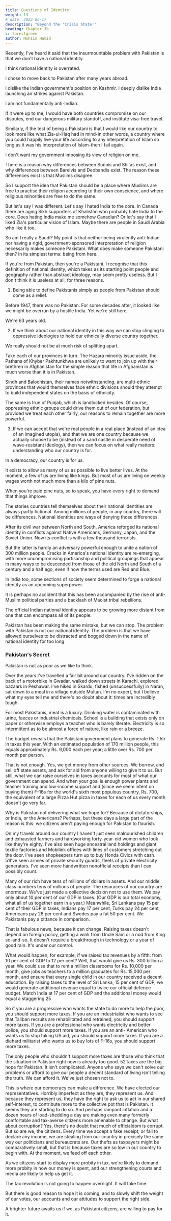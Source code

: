 ```yaml
---
title: Questions of Identity
weight: 13
# date: 2023-06-17
description: "Beyond the 'Crisis State'"
heading: Chapter 3b
c: forestgreen
author: Mohsin Hamid
---
```




Recently, I've heard it said that the insurmountable problem with Pakistan is that we don't have a national identity. 

I think national identity is overrated.

I chose to move back to Pakistan after many years abroad.

<!-- , who wore a green wig to last year's T20 World Cup final at Lords, and who experienced undeniable pleasure at the fact that his first child was born on 14 August.  -->

<!-- At least, I am a Pakistani to me. But if the test of being a Pakistani is that I am by definition anti-Indian, then I fail. 

I don't like Pakistan losing to the Indian team in cricket.  -->

I dislike the Indian government's position on Kashmir. I deeply dislike India launching air strikes against Pakistan.

I am not fundamentally anti-Indian.

If it were up to me, I would have both countries compromise on our disputes, end our
dangerous military standoff, and institute visa-free travel.

Similarly, if the test of being a Pakistani is that I would like our country to look more like what Zia-ul-Haq had in mind-in other words, a country where you could happily live your life according to any interpretation of Islam so long as it was his interpretation of Islam-then I fail again. 

I don't want my government imposing its view of religion on me.

There is a reason why differences between Sunnis and Shi'as exist, and why differences between Barelvis and Deobandis exist. The reason these differences exist is that Muslims disagree. 

So I support the idea that Pakistan should be a place where Muslims are free to practise their religion according to their own conscience, and where religious minorities are free to do the same.

But let's say I was different. Let's say I hated India to the core. In Canada there are aging Sikh supporters of Khalistan who probably hate India to the core. Does hating India make me somehow Canadian? Or let's say that I liked Zia's particular vision of Islam. Maybe there are people in Saudi Arabia who like it too. 

So am I really a Saudi? My point is that neither being virulently anti-Indian nor having a rigid, government-sponsored interpretation of religion necessarily makes someone Pakistani.
What does make someone Pakistani then? In its simplest terms: being
from here. 

If you're from Pakistan, then you're a Pakistani. I recognise that this definition of national identity, which takes as its starting point people and geography rather than abstract ideology, may seem pretty useless. But I don't think it is useless at all, for three reasons.

1. Being able to define Pakistanis simply as people from Pakistan should come as a relief.

Before 1947, there was no Pakistan. For some decades after, it looked like we might be overrun by a hostile India. Yet we're still here. 

We're 63 years old. 

2. If we think about our national identity in this way we can stop clinging to oppressive ideologies to hold our ethnically diverse country together.

We really should not be at much risk of splitting apart.

Take each of our provinces in turn. The Hazara minority issue aside, the Pathans of Khyber Pakhtunkhwa are unlikely to want to join up with their brethren in Afghanistan for the simple reason that life in Afghanistan is much worse than it is in Pakistan. 

Sindh and Balochistan, their names notwithstanding, are multi-ethnic provinces that would themselves face ethnic divisions should they attempt to build independent states on the basis
of ethnicity. 

The same is true of Punjab, which is landlocked besides. Of course, oppressing ethnic groups could drive them out of our federation, but provided we treat each other fairly, our reasons to remain together are more powerful.

3. If we can accept that we're real people in a real place (instead of an idea of an imagined utopia), and that we are one country because we actually choose to be (instead of a sand castle in desperate need of wave-resistant ideology), then we can focus on what really matters:
understanding who our country is for. 

In a democracy, our country is for us. 

It exists to allow as many of us as possible to live better lives. At the moment, a few of us are living like kings. But most of us are living on weekly wages worth not much more than a kilo of pine nuts. 

When you're paid pine nuts, so to speak, you have every right to demand that things improve.

The stories countries tell themselves about their national identities are always partly fictional. Among millions of people, in any country, there will be differences. National identities are ways of denying those differences. 

After its civil war between North and South, America reforged its national identity in conflicts against Native Americans, Germany, Japan, and the Soviet Union. Now its conflict is with a few thousand terrorists.


But the latter is hardly an adversary powerful enough to unite a nation of 300 million people. Cracks in America's national identity are re-emerging, with more uncompromising partisanship and political groupings that appear in many ways to be descended from those of the old North and South of a century and a half ago, even if now the terms used are Red and Blue.

In India too, some sections of society seem determined to forge a national identity as an upcoming superpower. 

It is perhaps no accident that this has been accompanied by the rise of anti-Muslim political parties and a backlash of Maoist tribal rebellions. 

The official Indian national identity appears to be growing more distant from one that can encompass all of its people. 

Pakistan has been making the same mistake, but we can stop. The problem with Pakistan is not our national identity. The problem is that we have allowed ourselves to be distracted and bogged down in the name of national identity for too long.


### Pakistan's Secret

Pakistan is not as poor as we like to think.

Over the years I've travelled a fair bit around our country. I've ridden on the back of a motorbike in Gwadar, walked down streets in Karachi, explored bazaars in Peshawar. I've hiked in Skardu, fished (unsuccessfully) in Naran, sat down to a meal in a village outside Multan. I'm no expert, but I believe what my eyes tell me and there's no doubt about it: times are
incredibly tough.

For most Pakistanis, meat is a luxury. Drinking water is contaminated with urine, faeces or industrial chemicals. School is a building that exists only on paper or otherwise employs a teacher who is barely literate. Electricity is so intermittent as to be almost a force of
nature, like rain or a breeze.

The budget reveals that the Pakistani government plans to generate Rs. 1.5tr in taxes this year. With an estimated population of 170 million people, this equals approximately Rs. 9,000 each per year; a little over Rs. 700 per month per person.

That is not enough. Yes, we get money from other sources. We
borrow, and sell off state assets, and ask for aid from anyone willing to
give it to us. But still, what we can raise ourselves in taxes accounts for
most of what our government can spend. And when your goal is enough
power plants and teacher training and low-income support and (since we
seem intent on buying them) F-16s for the world's sixth most populous
country, Rs. 700, the equivalent of a large Pizza Hut pizza in taxes for each
of us every month doesn't go very far.

Why is Pakistan not delivering what we hope for? Because of
dictatorships, or India, or the Americans? Perhaps, but these days a large
part of the reason is this: we citizens aren't paying enough for Pakistan to
flourish.

On my travels around our country I haven't just seen malnourished
children and exhausted farmers and hardworking forty-year-old women
who look like they're eighty. I've also seen huge ancestral land holdings and
giant textile factories and Mobilink offices with lines of customers stretching
out the door. I've seen shopkeepers turn up to buy Honda Civics with cash.
51I've seen armies of private security guards, fleets of private electricity
generators. I've seen more handwritten non­official receipts than I can
possibly count.

Many of our rich have tens of millions of dollars in assets. And our
middle class numbers tens of millions of people. The resources of our country
are enormous. We've just made a collective decision not to use them. We pay
only about 10 per cent of our GDP in taxes. (Our GDP is our total economy,
what all of us together earn in a year.) Meanwhile, Sri Lankans pay 15 per
cent of their GDP in taxes, Indians pay 17 per cent, Turks pay 24 per cent,
Americans pay 28 per cent and Swedes pay a fat 50 per cent. We Pakistanis
pay a pittance in comparison.

That is fabulous news, because it can change. Raising taxes doesn't
depend on foreign policy, getting a wink from Uncle Sam or a nod from
King so-and-so. It doesn't require a breakthrough in technology or a year
of good rain. It's under our control.

What would happen, for example, if we raised tax revenues by a fifth:
from 10 per cent of GDP to 12 per cent? Well, that would give us Rs. 300
billion a year. We could use that to rent a million classrooms for Rs. 10,000
per month, give jobs as teachers to a million graduates for Rs. 15,000 per
month, and ensure that every single child in our country received a decent
education. By raising taxes to the level of Sri Lanka, 15 per cent of GDP, we
would generate additional revenue equal to twice our official defence budget.
Match India at 17 per cent of GDP and the additional money would equal a
staggering 25

So if you are a progressive who wants the state to do more to help
the poor, you should support more taxes. If you are an industrialist who
wants to see that Taliban recruits are rehabilitated and retrained, you
should support more taxes. If you are a professional who wants electricity
and better police, you should support more taxes. If you are an anti-
American who wants us to stop taking US aid, you should support more
taxes. If you are a diehard militarist who wants us to buy lots of F-16s,
you should support more taxes.

The only people who shouldn't support more taxes are those who
think that the situation in Pakistan right now is already too good.
52Taxes are the big hope for Pakistan. It isn't complicated. Anyone
who says we can't solve our problems or afford to give our people a decent
standard of living isn't telling the truth. We can afford it. We've just chosen
not to.

This is where our democracy can make a difference. We have elected
our representatives. Horribly imperfect as they are, they represent us. And
because they represent us, they have the right to ask us to act in our shared
self-interest, to contribute more to the collective pot that is Pakistan. It
seems they are starting to do so. And perhaps rampant inflation and a
dozen hours of load-shedding a day are making even many formerly
comfortable and tax-averse citizens more amenable to change.
But what about corruption? Yes, there's no doubt that much of
officialdom is corrupt. But so are we, the citizens. Every time we accept a
fake receipt, or fail to declare any income, we are stealing from our
country in precisely the same way our politicians and bureaucrats are. Our
thefts as taxpayers might be comparatively small, but that is because taxes
are so low in our country to begin with. At the moment, we feed off each
other. 

As we citizens start to display more probity in tax, we're likely to demand more probity in how our money is spent, and our strengthening courts and media are likely to help us get it.

The tax revolution is not going to happen overnight. It will take time.

But there is good reason to hope it is coming, and to slowly shift the weight of our votes, our accounts and our attitudes to support the right side. 

A brighter future awaits us if we, as Pakistani citizens, are willing to
pay for it.



